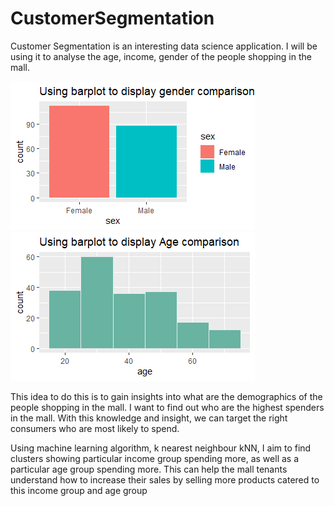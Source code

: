 # CustomerSegmentation

Customer Segmentation is an interesting data science application. I will be using it to analyse the age, income, gender of the people shopping in the mall.

![Alt text](RplotGender.png?raw=true "Title")
![Alt text](RplotAge.png?raw=true "Title")

This idea to do this is to gain insights into what are the demographics of the people shopping in the mall. I want to find out who are the highest spenders in the mall. With this knowledge and insight, we can target the right consumers who are most likely to spend.

Using machine learning algorithm, k nearest neighbour kNN, I aim to find clusters showing particular income group spending more, as well as a particular age group spending more. This can help the mall tenants understand how to increase their sales by selling more products catered to this income group and age group
